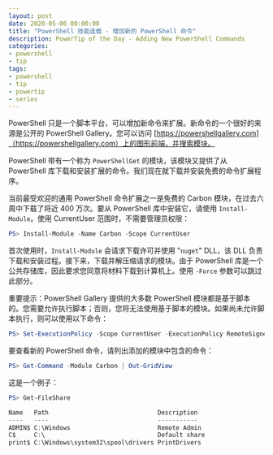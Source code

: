 ```yaml
---
layout: post
date: 2020-05-06 00:00:00
title: "PowerShell 技能连载 - 增加新的 PowerShell 命令"
description: PowerTip of the Day - Adding New PowerShell Commands
categories:
- powershell
- tip
tags:
- powershell
- tip
- powertip
- series
---
```

PowerShell 只是一个脚本平台，可以增加新命令来扩展。新命令的一个很好的来源是公开的 PowerShell Gallery。您可以访问 [https://powershellgallery.com]（https://powershellgallery.com）上的图形前端，并搜索模块。

PowerShell 带有一个称为 `PowerShellGet` 的模块，该模块又提供了从 PowerShell 库下载和安装扩展的命令。我们现在就下载并安装免费的命令扩展程序。

当前最受欢迎的通用 PowerShell 命令扩展之一是免费的 Carbon 模块，在过去六周中下载了将近 400 万次。要从 PowerShell 库中安装它，请使用 `Install-Module`。使用 CurrentUser 范围时，不需要管理员权限：

```powershell
PS> Install-Module -Name Carbon -Scope CurrentUser
```

首次使用时，`Install-Module` 会请求下载许可并使用 "`nuget`" DLL，该 DLL 负责下载和安装过程。接下来，下载并解压缩请求的模块。由于 PowerShell 库是一个公共存储库，因此要求您同意将材料下载到计算机上。使用 `-Force` 参数可以跳过此部分。

重要提示：PowerShell Gallery 提供的大多数 PowerShell 模块都是基于脚本的。您需要允许执行脚本；否则，您将无法使用基于脚本的模块。如果尚未允许脚本执行，则可以使用以下命令：

```powershell
PS> Set-ExecutionPolicy -Scope CurrentUser -ExecutionPolicy RemoteSigned -Force
```

要查看新的 PowerShell 命令，请列出添加的模块中包含的命令：

```powershell
PS> Get-Command -Module Carbon | Out-GridView
```

这是一个例子：

```powershell
PS> Get-FileShare

Name   Path                              Description
----   ----                              -----------
ADMIN$ C:\Windows                        Remote Admin
C$     C:\                               Default share
print$ C:\Windows\system32\spool\drivers PrintDrivers
```

<!--本文国际来源：[Adding New PowerShell Commands](https://community.idera.com/database-tools/powershell/powertips/b/tips/posts/adding-new-powershell-commands)-->

